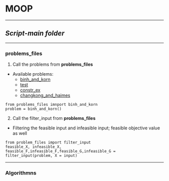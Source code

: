 # MOOP

----

## *Script-main folder*

----
### problems_files
  1. Call the problems from **problems_files**
  
   - Available problems:
      - [binh_and_korn](https://en.wikipedia.org/wiki/File:Binh_and_Korn_function.pdf)
      - [test](https://en.wikipedia.org/wiki/File:Test_function_4_-_Binh.pdf)
      - [constr_ex](https://en.wikipedia.org/wiki/File:Constr-Ex_problem.pdf)
      - [changkong_and_haimes](https://en.wikipedia.org/wiki/File:Chakong_and_Haimes_function.pdf)
  
   
```
from problems_files imnport binh_and_korn 
problem = binh_and_korn()
```
  2. Call the filter_input from **problems_files**

   - Filtering the feasible input and infeasible input; feasible objective value as well
```
from problem_files import filter_input
feasible_X, infeasible_X, feasible_F,infeasible_F,feasible_G,infeasible_G =  filter_input(problem, X = input)
```
----
### Algorithmns
